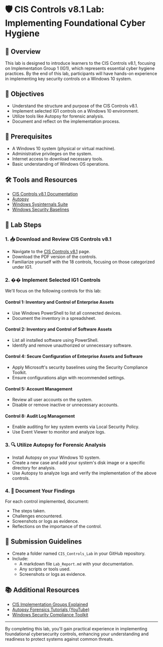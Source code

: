 
# 🛡️ CIS Controls v8.1 Lab: Implementing Foundational Cyber Hygiene

## 📘 Overview

This lab is designed to introduce learners to the CIS Controls v8.1, focusing on Implementation Group 1 (IG1), which represents essential cyber hygiene practices. By the end of this lab, participants will have hands-on experience in implementing key security controls on a Windows 10 system.

## 🎯 Objectives

- Understand the structure and purpose of the CIS Controls v8.1.
- Implement selected IG1 controls on a Windows 10 environment.
- Utilize tools like Autopsy for forensic analysis.
- Document and reflect on the implementation process.

## 🧰 Prerequisites

- A Windows 10 system (physical or virtual machine).
- Administrative privileges on the system.
- Internet access to download necessary tools.
- Basic understanding of Windows OS operations.

## 🛠️ Tools and Resources

- [CIS Controls v8.1 Documentation](https://www.cisecurity.org/controls/v8-1)
- [Autopsy](https://www.sleuthkit.org/autopsy/)
- [Windows Sysinternals Suite](https://docs.microsoft.com/en-us/sysinternals/downloads/sysinternals-suite)
- [Windows Security Baselines](https://www.microsoft.com/en-us/download/details.aspx?id=55319)

## 🧪 Lab Steps

### 1. 📥 Download and Review CIS Controls v8.1

- Navigate to the [CIS Controls v8.1](https://www.cisecurity.org/controls/v8-1) page.
- Download the PDF version of the controls.
- Familiarize yourself with the 18 controls, focusing on those categorized under IG1.

### 2. ��️ Implement Selected IG1 Controls

We'll focus on the following controls for this lab:

#### Control 1: Inventory and Control of Enterprise Assets
- Use Windows PowerShell to list all connected devices.
- Document the inventory in a spreadsheet.

#### Control 2: Inventory and Control of Software Assets
- List all installed software using PowerShell.
- Identify and remove unauthorized or unnecessary software.

#### Control 4: Secure Configuration of Enterprise Assets and Software
- Apply Microsoft's security baselines using the Security Compliance Toolkit.
- Ensure configurations align with recommended settings.

#### Control 5: Account Management
- Review all user accounts on the system.
- Disable or remove inactive or unnecessary accounts.

#### Control 8: Audit Log Management
- Enable auditing for key system events via Local Security Policy.
- Use Event Viewer to monitor and analyze logs.

### 3. 🔍 Utilize Autopsy for Forensic Analysis

- Install Autopsy on your Windows 10 system.
- Create a new case and add your system's disk image or a specific directory for analysis.
- Use Autopsy to analyze logs and verify the implementation of the above controls.

### 4. 📝 Document Your Findings

For each control implemented, document:

- The steps taken.
- Challenges encountered.
- Screenshots or logs as evidence.
- Reflections on the importance of the control.

## 📂 Submission Guidelines

- Create a folder named `CIS_Controls_Lab` in your GitHub repository.
- Include:
  - A markdown file `Lab_Report.md` with your documentation.
  - Any scripts or tools used.
  - Screenshots or logs as evidence.

## 📚 Additional Resources

- [CIS Implementation Groups Explained](https://www.cisecurity.org/controls/implementation-groups)
- [Autopsy Forensics Tutorials (YouTube)](https://www.youtube.com/results?search_query=autopsy+forensics+tutorial)
- [Windows Security Compliance Toolkit](https://www.microsoft.com/en-us/download/details.aspx?id=55319)

---

By completing this lab, you'll gain practical experience in implementing foundational cybersecurity controls, enhancing your understanding and readiness to protect systems against common threats.
